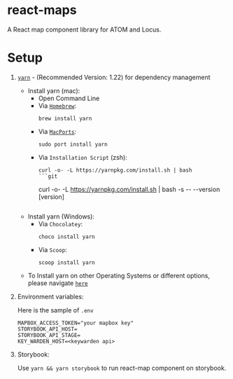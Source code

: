 # react-maps

A React map component library for ATOM and Locus.

# Setup


1. [`yarn`](http://yarnpkg.com) - (Recommended Version: 1.22) for dependency management
    - Install yarn (mac):
        - Open Command Line
        - Via [`Homebrew`](https://brew.sh/):
          ```
          brew install yarn
          ```
        - Via [`MacPorts`](https://brew.sh/):
          ```
          sudo port install yarn
          ```
        - Via `Installation Script` (zsh):
          ```
          curl -o- -L https://yarnpkg.com/install.sh | bash
          ```git
          ```
          curl -o- -L https://yarnpkg.com/install.sh | bash -s -- --version [version]
          ```
    - Install yarn (Windows):
        - Via `Chocolatey`:
          ```
          choco install yarn
          ```
        - Via `Scoop`:
          ```
          scoop install yarn
          ```
    - To Install yarn on other Operating Systems or different options, please navigate [`here`](https://classic.yarnpkg.com/en/docs/install/#windows-stable)

2. Environment variables:

    Here is the sample of `.env`
    ```
    MAPBOX_ACCESS_TOKEN="your mapbox key"
    STORYBOOK_API_HOST=
    STORYBOOK_API_STAGE=
    KEY_WARDEN_HOST=<keywarden api>
    ```

3. Storybook:

    Use `yarn && yarn storybook` to run react-map component on storybook.

